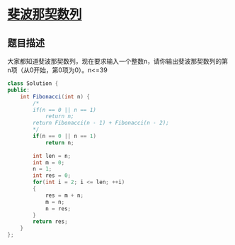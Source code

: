 # [斐波那契数列](https://www.nowcoder.com/practice/c6c7742f5ba7442aada113136ddea0c3?tpId=13&tqId=11160&tPage=1&rp=1&ru=/ta/coding-interviews&qru=/ta/coding-interviews/question-ranking)

## 题目描述

大家都知道斐波那契数列，现在要求输入一个整数n，请你输出斐波那契数列的第n项（从0开始，第0项为0）。n<=39



```java
class Solution {
public:
    int Fibonacci(int n) {
        /*
        if(n == 0 || n == 1)
            return n;
        return Fibonacci(n - 1) + Fibonacci(n - 2);
        */
        if(n == 0 || n == 1)
            return n;
        
        int len = n;
        int m = 0;
        n = 1;
        int res = 0;
        for(int i = 2; i <= len; ++i)
        {
            res = m + n;
            m = n;
            n = res;
        }
        return res;
    }
};
```

